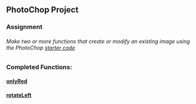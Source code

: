 ## PhotoChop Project

### Assignment
######  Make two or more functions that create or modify an existing image using the PhotoChop [starter code](https://github.com/simplycs/CS161/tree/master/c%2B%2B/Fall%202018/PhotoChop/Starter%20Code)

### Completed Functions:

#### [onlyRed](https://github.com/simplycs/CS161/blob/master/c%2B%2B/Fall%202018/PhotoChop/Functions/onlyRed.cpp)

#### [rotateLeft](https://github.com/simplycs/CS161/blob/master/c%2B%2B/Fall%202018/PhotoChop/Functions/rotateLeft.cpp)
